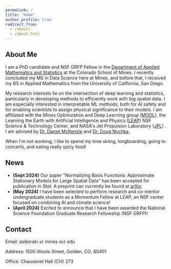 ```yaml
---
permalink: /
title: "Home"
author_profile: true
redirect_from: 
  - /about/
  - /about.html
---
```



About Me
------
I am a PhD candidate and NSF GRFP Fellow in the <a href="https://ams.mines.edu/" target="_blank">Department of Applied Mathematics and Statistics</a> at the Colorado School of Mines. I recently concluded my MS in Data Science here at Mines, and before that, I received my BS in Applied Mathematics from the University of California, San Diego.


My research interests lie on the intersection of deep learning and statistics, particularly in developing methods to efficiently work with big spatial data. I am especially interested in interpretable ML methods, both for AI safety and for enabling scientists to assign physical significance to their models. I am affiliated with the Mines Optimization and Deep Learning group (<a href="https://ams.mines.edu/optimization-and-deep-learning/" target="_blank">MODL</a>), the Learning the Earth with Artificial Intelligence and Physics (<a href="https://leap.columbia.edu/education/2024-leap-summer-momentum-fellowship/" target="_blank">LEAP</a>) NSF Science & Technology Center, and NASA's Jet Propulsion Laboratory (<a href="https://www.jpl.nasa.gov/" target="_blank">JPL</a>) . I am advised by <a href="https://danielmckenzie.github.io/" target="_blank">Dr. Daniel McKenzie</a> and <a href="https://dnychka.github.io/" target="_blank">Dr. Doug Nychka</a>.

When I'm not working, I like to spend my time skiing, longboarding, going to concerts, and eating really spicy food! 

News
------
- **(Sept 2024)** Our paper "Normalizing Basis Functions: Approximate Stationary Models for Large Spatial Data" has been accepted for publication in *Stat*. A preprint can currently be found at <a href="https://arxiv.org/abs/2405.13821" target="_blank">arXiv</a>.
- **(May 2024)** I have been selected to perform research and co-mentor undergraduate students as a Momentum Fellow at LEAP, an NSF center focused on combining AI and climate science!
- **(April 2024)** Excited to announce that I have been awarded the National Science Foundation Graduate Research Fellowship (NSF GRFP)!

Contact
------
Email: asikorski `at` mines `dot` edu

Address: 1500 Illinois Street, Golden, CO, 80401

Office: Chauvenet Hall (CH) 273
